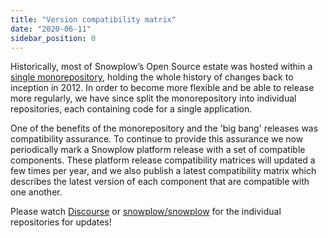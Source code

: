 ```yaml
---
title: "Version compatibility matrix"
date: "2020-06-11"
sidebar_position: 0
---
```


Historically, most of Snowplow’s Open Source estate was hosted within a [single monorepository](https://github.com/snowplow/snowplow), holding the whole history of changes back to inception in 2012. In order to become more flexible and be able to release more regularly, we have since split the monorepository into individual repositories, each containing code for a single application.

One of the benefits of the monorepository and the 'big bang' releases was compatibility assurance. To continue to provide this assurance we now periodically mark a Snowplow platform release with a set of compatible components. These platform release compatibility matrices will updated a few times per year, and we also publish a latest compatibility matrix which describes the latest version of each component that are compatible with one another.

Please watch [Discourse](https://discourse.snowplowanalytics.com/c/announcements/new-releases/) or [snowplow/snowplow](https://github.com/snowplow/snowplow/commits/master) for the individual repositories for updates!
